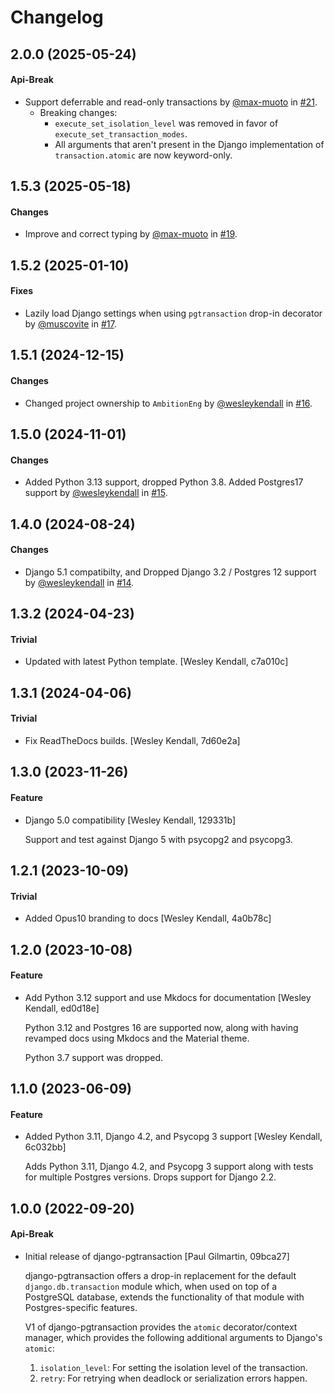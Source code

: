 # Changelog

## 2.0.0 (2025-05-24)

#### Api-Break

* Support deferrable and read-only transactions by [@max-muoto](https://github.com/max-muoto) in [#21](https://github.com/AmbitionEng/django-pgtransaction/pull/21).
  * Breaking changes:
    * `execute_set_isolation_level` was removed in favor of `execute_set_transaction_modes`.
    * All arguments that aren't present in the Django implementation of `transaction.atomic` are now keyword-only.

## 1.5.3 (2025-05-18)

#### Changes

  - Improve and correct typing by [@max-muoto](https://github.com/max-muoto) in [#19](https://github.com/AmbitionEng/django-pgtransaction/pull/19).

## 1.5.2 (2025-01-10)

#### Fixes

  - Lazily load Django settings when using `pgtransaction` drop-in decorator by [@muscovite](https://github.com/muscovite) in [#17](https://github.com/AmbitionEng/django-pgtransaction/pull/17).

## 1.5.1 (2024-12-15)

#### Changes

  - Changed project ownership to `AmbitionEng` by [@wesleykendall](https://github.com/wesleykendall) in [#16](https://github.com/AmbitionEng/django-pgtransaction/pull/16).

## 1.5.0 (2024-11-01)

#### Changes

  - Added Python 3.13 support, dropped Python 3.8. Added Postgres17 support by [@wesleykendall](https://github.com/wesleykendall) in [#15](https://github.com/Opus10/django-pgtransaction/pull/15).

## 1.4.0 (2024-08-24)

#### Changes

  - Django 5.1 compatibilty, and Dropped Django 3.2 / Postgres 12 support by [@wesleykendall](https://github.com/wesleykendall) in [#14](https://github.com/Opus10/django-pgtransaction/pull/14).

## 1.3.2 (2024-04-23)

#### Trivial

  - Updated with latest Python template. [Wesley Kendall, c7a010c]

## 1.3.1 (2024-04-06)

#### Trivial

  - Fix ReadTheDocs builds. [Wesley Kendall, 7d60e2a]

## 1.3.0 (2023-11-26)

#### Feature

  - Django 5.0 compatibility [Wesley Kendall, 129331b]

    Support and test against Django 5 with psycopg2 and psycopg3.

## 1.2.1 (2023-10-09)

#### Trivial

  - Added Opus10 branding to docs [Wesley Kendall, 4a0b78c]

## 1.2.0 (2023-10-08)

#### Feature

  - Add Python 3.12 support and use Mkdocs for documentation [Wesley Kendall, ed0d18e]

    Python 3.12 and Postgres 16 are supported now, along with having revamped docs using Mkdocs and the Material theme.

    Python 3.7 support was dropped.

## 1.1.0 (2023-06-09)

#### Feature

  - Added Python 3.11, Django 4.2, and Psycopg 3 support [Wesley Kendall, 6c032bb]

    Adds Python 3.11, Django 4.2, and Psycopg 3 support along with tests for multiple Postgres versions. Drops support for Django 2.2.

## 1.0.0 (2022-09-20)

#### Api-Break

  - Initial release of django-pgtransaction [Paul Gilmartin, 09bca27]

    django-pgtransaction offers a drop-in replacement for the
    default ``django.db.transaction`` module which, when used on top of a PostgreSQL
    database, extends the functionality of that module with Postgres-specific features.

    V1 of django-pgtransaction provides the ``atomic`` decorator/context manager, which
    provides the following additional arguments to Django's ``atomic``:

    1. ``isolation_level``: For setting the isolation level of the transaction.
    2. ``retry``: For retrying when deadlock or serialization errors happen.
